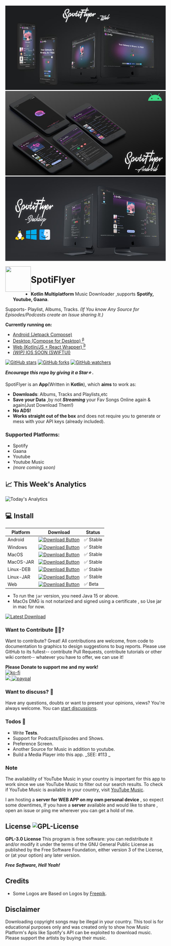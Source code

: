 ![Web Cover](art/cover-web.jpg)
![Android Cover](art/cover-android.jpg)
![Desktop Cover](art/cover-desktop.jpg)


<a href="https://github.com/Shabinder/SpotiFlyer"><img src="https://github.com/Shabinder/SpotiFlyer/blob/Compose/art/SpotiFlyer.svg" align="left" height="80" width="80" ></a>

# SpotiFlyer
- **Kotlin Multiplatform** Music Downloader ,supports **Spotify, Youtube, Gaana**.

Supports- Playlist, Albums, Tracks. _(If You know Any Source for Episodes/Podcasts create an Issue sharing It.)_

 **Currently running on:**
 - [Android (Jetpack Compose)](https://github.com/Shabinder/SpotiFlyer#-install) 
 - [Desktop (Compose for Desktop) <sup>β</sup>](https://github.com/Shabinder/SpotiFlyer#-install)
 - [Web (Kotlin/JS + React Wrapper) <sup>β</sup>](http://shabinder.github.io/SpotiFlyer/)
 - [_(WIP)_ IOS SOON (SWIFTUI)](https://github.com/Shabinder/spotiflyer-ios)

<!--[![Build Status](https://github.com/Shabinder/SpotiFlyer/blob/master/app/build_passing.svg)](https://github.com/Shabinder/SpotiFlyer/releases)
![API](https://img.shields.io/badge/API-26%2B-brightgreen.svg)
</br>-->
[![GitHub stars](https://img.shields.io/github/stars/Shabinder/SpotiFlyer?style=social)](https://github.com/Shabinder/SpotiFlyer/stargazers)
[![GitHub forks](https://img.shields.io/github/forks/Shabinder/SpotiFlyer?style=social)](https://github.com/Shabinder/SpotiFlyer/network/members)
[![GitHub watchers](https://img.shields.io/github/watchers/Shabinder/SpotiFlyer?style=social)](https://github.com/Shabinder/SpotiFlyer/watchers)

***Encourage this repo by giving it a Star⭐ .***

SpotiFlyer is an **App**(Written in **Kotlin**), which **aims** to work as:
  - **Downloads**: Albums, Tracks and Playlists,etc 
  - **Save your Data** ,by not **_Streaming_** your Fav Songs Online again & again(Just Download Them!)
  - **No ADS!** 
  - **Works straight out of the box** and does not require you to generate or mess with your API keys (already included).
  
### Supported Platforms:
- Spotify
- Gaana
- Youtube
- Youtube Music
- _(more coming soon)_

## 📈 This Week's Analytics
<!--START_SECTION:HTI-->
![Today's Analytics](https://hcti.io/v1/image/7d22acfe-dcf5-4de6-acd8-ebd0cfa78a88)
<!--END_SECTION:HTI-->

## 💻 Install 

| Platform | Download | Status |
|----------|----------|--------|
| Android    |[![Download Button](https://img.shields.io/github/v/release/Shabinder/SpotiFlyer?color=7885FF&label=Android-Apk&logo=android&style=for-the-badge)](https://github.com/Shabinder/SpotiFlyer/releases/download/3.0.0/SpotiFlyer-v3.0.0.apk)| ✅ Stable | 
| Windows    |[![Download Button](https://img.shields.io/github/v/release/Shabinder/SpotiFlyer?color=00A8E8&label=Windows-msi&logo=windows&style=for-the-badge)](https://github.com/Shabinder/SpotiFlyer/releases/download/v2.3.5/SpotiFlyer-Windows-2.3.5.msi)| ✅ Stable | 
| MacOS    |[![Download Button](https://img.shields.io/github/v/release/Shabinder/SpotiFlyer?color=5F85CE&label=MacOS-dmg&logo=apple&style=for-the-badge)](https://github.com/Shabinder/SpotiFlyer/releases/download/v2.3.5/SpotiFlyer-MacOS-2.3.5.dmg) | ✅ Stable | 
| MacOS-JAR    |[![Download Button](https://img.shields.io/github/v/release/Shabinder/SpotiFlyer?color=5F85CE&label=MacOS-jar&logo=apple&style=for-the-badge)](https://github.com/Shabinder/SpotiFlyer/releases/download/v2.3.5/SpotiFlyer-MacOSJAR-2.3.5.jar) | ✅ Stable |
| Linux-DEB    |[![Download Button](https://img.shields.io/github/v/release/Shabinder/SpotiFlyer?color=D0074E&label=Linux-deb&logo=debian&style=for-the-badge)](https://github.com/Shabinder/SpotiFlyer/releases/download/v2.3.5/spotiflyer_2.3.5-LinuxDeb.deb)| ✅ Stable |
| Linux-JAR    |[![Download Button](https://img.shields.io/github/v/release/Shabinder/SpotiFlyer?color=EBA201&label=Linux-jar&logo=linux&style=for-the-badge)](https://github.com/theapache64/stackzy/releases/latest)| ✅ Stable | 
| Web    |[![Download Button](https://img.shields.io/github/v/release/Shabinder/SpotiFlyer?color=FF7139&label=SpotiFlyer&logo=firefox&style=for-the-badge)](https://shabinder.github.io/SpotiFlyer/) | ✅ Beta | 

- To run the `jar` version, you need Java 15 or above.
- MacOs DMG is not notarized and signed using a certificate , so Use jar in mac for now.

[![Latest Download](https://img.shields.io/github/downloads/Shabinder/SpotiFlyer/total?style=for-the-badge&color=17B2E7)](https://github.com/Shabinder/SpotiFlyer/releases/latest)

### Want to Contribute 🙋‍♂️?
Want to contribute? Great!
All contributions are welcome, from code to documentation to graphics to design suggestions to bug reports. Please use GitHub to its fullest-- contribute Pull Requests, contribute tutorials or other wiki content-- whatever you have to offer, we can use it!


**Please Donate to support me and my work!**
</br>
[![ko-fi](https://ko-fi.com/img/githubbutton_sm.svg)](https://ko-fi.com/R6R84CS1D)
</br>
<a href="https://opencollective.com/spotiflyer/donate">
    <img src="https://opencollective.com/spotiflyer/tiers/donate.svg?avatarHeight=52">
</a>
[![paypal](https://www.paypalobjects.com/en_US/i/btn/btn_donateCC_LG.gif)](https://paypal.me/shabinder)

### Want to discuss? 💬
Have any questions, doubts or want to present your opinions, views? You're always welcome. You can [start discussions](https://github.com/Shabinder/SpotiFlyer/discussions).

### Todos 📄
 - Write **Tests**.
 - Support for Podcasts/Episodes and Shows.
 - Preference Screen.
 - Another Source for Music in addition to youtube.
 - Build a Media Player into this app. _SEE: #113 _
 
### Note
The availability of YouTube Music in your country is important for this app to work since we use YouTube Music to filter out our search results.
To check if YouTube Music is available in your country, visit [YouTube Music](https://music.youtube.com).

I am hosting a **server for WEB APP on my own personal device** , so expect some downtimes, If you have a **server** available and would like to share , open an issue or ping me wherever you can get a hold of me.

License
![GPL-License](https://img.shields.io/github/license/Shabinder/SpotiFlyer?style=flat-square)
----
**GPL-3.0 License**
This program is free software: you can redistribute it and/or modify it under the terms of the GNU General Public License as published by the Free Software Foundation, either version 3 of the License, or (at your option) any later version.

***Free Software, Hell Yeah!***


Credits
----
 - Some Logos are Based on Logos by [Freepik](https://www.freepik.com/).
  
  
Disclaimer
----
Downloading copyright songs may be illegal in your country. This tool is for educational purposes only and was created only to show how Music Platform's Apis like Spotify's API can be exploited to download music. Please support the artists by buying their music.

